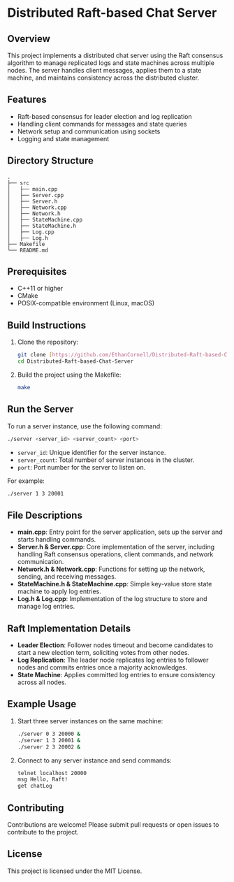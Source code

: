 
# Distributed Raft-based Chat Server

## Overview
This project implements a distributed chat server using the Raft consensus algorithm to manage replicated logs and state machines across multiple nodes. The server handles client messages, applies them to a state machine, and maintains consistency across the distributed cluster.

## Features
- Raft-based consensus for leader election and log replication
- Handling client commands for messages and state queries
- Network setup and communication using sockets
- Logging and state management

## Directory Structure
```
.
├── src
│   ├── main.cpp
│   ├── Server.cpp
│   ├── Server.h
│   ├── Network.cpp
│   ├── Network.h
│   ├── StateMachine.cpp
│   ├── StateMachine.h
│   ├── Log.cpp
│   ├── Log.h
├── Makefile
└── README.md
```

## Prerequisites
- C++11 or higher
- CMake
- POSIX-compatible environment (Linux, macOS)

## Build Instructions
1. Clone the repository:
    ```sh
    git clone [https://github.com/EthanCornell/Distributed-Raft-based-Chat-Server.git](https://github.com/EthanCornell/Distributed-Raft-based-Chat-Server.git)
    cd Distributed-Raft-based-Chat-Server
    ```

2. Build the project using the Makefile:
    ```sh
    make
    ```

## Run the Server
To run a server instance, use the following command:
```sh
./server <server_id> <server_count> <port>
```
- `server_id`: Unique identifier for the server instance.
- `server_count`: Total number of server instances in the cluster.
- `port`: Port number for the server to listen on.

For example:
```sh
./server 1 3 20001
```

## File Descriptions
- **main.cpp**: Entry point for the server application, sets up the server and starts handling commands.
- **Server.h & Server.cpp**: Core implementation of the server, including handling Raft consensus operations, client commands, and network communication.
- **Network.h & Network.cpp**: Functions for setting up the network, sending, and receiving messages.
- **StateMachine.h & StateMachine.cpp**: Simple key-value store state machine to apply log entries.
- **Log.h & Log.cpp**: Implementation of the log structure to store and manage log entries.

## Raft Implementation Details
- **Leader Election**: Follower nodes timeout and become candidates to start a new election term, soliciting votes from other nodes.
- **Log Replication**: The leader node replicates log entries to follower nodes and commits entries once a majority acknowledges.
- **State Machine**: Applies committed log entries to ensure consistency across all nodes.

## Example Usage
1. Start three server instances on the same machine:
    ```sh
    ./server 0 3 20000 &
    ./server 1 3 20001 &
    ./server 2 3 20002 &
    ```

2. Connect to any server instance and send commands:
    ```sh
    telnet localhost 20000
    msg Hello, Raft!
    get chatLog
    ```

## Contributing
Contributions are welcome! Please submit pull requests or open issues to contribute to the project.

## License
This project is licensed under the MIT License.
```
